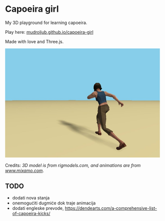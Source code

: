# Capoeira girl

My 3D playground for learning capoeira.

Play here: [mudroljub.github.io/capoeira-girl](https://mudroljub.github.io/capoeira-girl/)

Made with love and Three.js.

![screenshot](screenshot.jpg)

Credits: *3D model is from rigmodels.com, and animations are from www.mixamo.com*.

## TODO

- dodati nova stanja
- onemogućiti dugmiće dok traje animacija
- dodati engleske prevode, https://dendearts.com/a-comprehensive-list-of-capoeira-kicks/